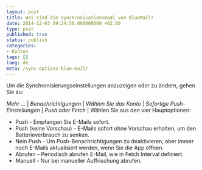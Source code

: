 ```yaml
---
layout: post
title: Was sind die Synchronisationsmodi von BlueMail?
date: 2014-12-03 09:24:56.000000000 +02:00
type: post
published: true
status: publish
categories:
- Konten
tags: []
lang: de
meta: /sync-options-blue-mail/
---
```


Um die Synchronisierungseinstellungen anzuzeigen oder zu ändern, gehen Sie zu:

*Mehr ...* \| *Benachrichtigungen* \| *Wählen Sie das Konto* \| *Sofortige Push-Einstellungen* \| *Push oder Fetch* \| Wählen Sie aus den vier Hauptoptionen:

* Push - Empfangen Sie E-Mails sofort.
* Push (keine Vorschau) - E-Mails sofort ohne Vorschau erhalten, um den Batterieverbrauch zu senken.
* Nein Push - Um Push-Benachrichtigungen zu deaktivieren, aber immer noch E-Mails aktualisiert werden, wenn Sie die App öffnen.
* Abrufen - Periodisch abrufen E-Mail, wie in Fetch Interval definiert.
* Manuell - Nur bei manueller Auffrischung abrufen.
